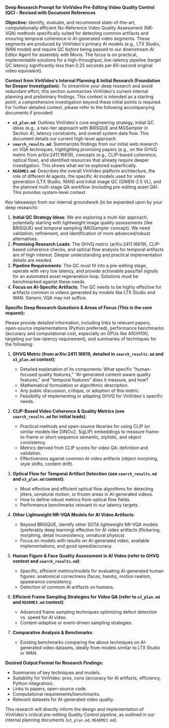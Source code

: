 **Deep Research Prompt for VinVideo Pre-Editing Video Quality Control (QC) - Revised with Document References**

**Objective:**
Identify, evaluate, and recommend state-of-the-art, computationally efficient No-Reference Video Quality Assessment (NR-VQA) methods specifically suited for detecting common artifacts and ensuring temporal coherence in AI-generated video segments. These segments are produced by VinVideo's primary AI models (e.g., LTX Studio, WAN model) and require QC *before* being passed to our downstream AI Editor Agent for assembly with Movis. The focus is on practical, implementable solutions for a high-throughput, low-latency pipeline (target QC latency significantly less than 0.25 seconds per 60-second original video equivalent).

**Context from VinVideo's Internal Planning & Initial Research (Foundation for Deeper Investigation):**
To streamline your deep research and avoid redundant effort, this section summarizes VinVideo's current internal planning and preliminary findings. This context is intended as a starting point; a comprehensive investigation beyond these initial points is required. For further detailed context, please refer to the following accompanying documents if provided:
*   **`o3_plan.md`**: Outlines VinVideo's core engineering strategy, initial QC ideas (e.g., a two-tier approach with BRISQUE and MGSampler in Section 4), latency constraints, and overall system data flow. This document details our current high-level approach.
*   **`search_results.md`**: Summarizes findings from our initial web research on VQA techniques, highlighting promising papers (e.g., on the GHVQ metric from arXiv:2411.16619), concepts (e.g., CLIP-based coherence, optical flow), and identified resources that already require deeper investigation. This shows what we've explored superficially.
*   **`README3.md`**: Describes the overall VinVideo platform architecture, the role of different AI agents, the specific AI models used for video generation (LTX Studio, WAN) and initial image QC (QWEN-2.5 VL), and the planned multi-stage QA workflow (including pre-editing asset QA). This provides system-level context.

Key takeaways from our internal groundwork (to be expanded upon by your deep research):
1.  **Initial QC Strategy Ideas**: We are exploring a multi-tier approach, potentially starting with lightweight image quality assessments (like BRISQUE) and temporal sampling (MGSampler concept). We need validation, refinement, and identification of more advanced/robust alternatives.
2.  **Promising Research Leads**: The GHVQ metric (arXiv:2411.16619), CLIP-based coherence checks, and optical flow analysis for temporal artifacts are of high interest. Deeper understanding and practical implementation details are needed.
3.  **Pipeline Requirements**: The QC must fit into a pre-editing stage, operate with very low latency, and provide actionable pass/fail signals for an automated asset regeneration loop. Solutions must be benchmarked against these needs.
4.  **Focus on AI-Specific Artifacts**: The QC needs to be highly effective for artifacts common in videos generated by models like LTX Studio and WAN. Generic VQA may not suffice.

**Specific Deep Research Questions & Areas of Focus (This is the core request):**

Please provide detailed information, including links to relevant papers, open-source implementations (Python preferred), performance benchmarks (accuracy and computational cost, especially on GPUs like A10/H100, targeting our low-latency requirement), and summaries of techniques for the following:

1.  **GHVQ Metric (from arXiv:2411.16619, detailed in `search_results.md` and `o3_plan.md` context)**:
    *   Detailed explanation of its components: What specific "human-focused quality features," "AI-generated content-aware quality features," and "temporal features" does it measure, and how?
    *   Mathematical formulation or algorithmic description.
    *   Any public discussion, critique, or adoption of this metric.
    *   Feasibility of implementing or adapting GHVQ for VinVideo's specific needs.

2.  **CLIP-Based Video Coherence & Quality Metrics (see `search_results.md` for initial leads)**:
    *   Practical methods and open-source libraries for using CLIP (or similar models like DINOv2, SigLIP) embeddings to measure frame-to-frame or short-sequence semantic, stylistic, and object consistency.
    *   Metrics derived from CLIP scores for video QA: definition and validation.
    *   Effectiveness against common AI video artifacts (object morphing, style shifts, content drift).

3.  **Optical Flow for Temporal Artifact Detection (see `search_results.md` and `o3_plan.md` context)**:
    *   Most effective and efficient optical flow algorithms for detecting jitters, unnatural motion, or frozen areas in AI-generated videos.
    *   How to define robust metrics from optical flow fields.
    *   Performance benchmarks relevant to our latency targets.

4.  **Other Lightweight NR-VQA Models for AI Video Artifacts**:
    *   Beyond BRISQUE, identify other SOTA lightweight NR-VQA models (preferably deep learning) effective for AI video artifacts (flickering, morphing, detail inconsistency, unnatural physics).
    *   Focus on models with results on AI-generated video, available implementations, and good speed/accuracy.

5.  **Human Figure & Face Quality Assessment in AI Video (refer to GHVQ context and `search_results.md`)**:
    *   Specific, efficient metrics/models for evaluating AI-generated human figures: anatomical correctness (faces, hands), motion realism, appearance consistency.
    *   Detection of common AI artifacts on humans.

6.  **Efficient Frame Sampling Strategies for Video QA (refer to `o3_plan.md` and `README3.md` context)**:
    *   Advanced frame sampling techniques optimizing defect detection vs. speed for AI video.
    *   Content-adaptive or event-driven sampling strategies.

7.  **Comparative Analysis & Benchmarks**:
    *   Existing benchmarks comparing the above techniques on AI-generated video datasets, ideally from models similar to LTX Studio or WAN.

**Desired Output Format for Research Findings:**
*   Summaries of key techniques and models.
*   Suitability for VinVideo: pros, cons (accuracy for AI artifacts, efficiency, Python integration).
*   Links to papers, open-source code.
*   Computational requirements/benchmarks.
*   Relevant datasets for AI-generated video quality.

This research will directly inform the design and implementation of VinVideo's critical pre-editing Quality Control pipeline, as outlined in our internal planning documents (`o3_plan.md`, `README3.md`).
